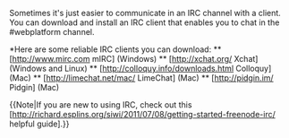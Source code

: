 Sometimes it's just easier to communicate in an IRC channel with a client. You can download and install an IRC client that enables you to chat in the #webplatform channel. 

*Here are some reliable IRC clients you can download:
** [http://www.mirc.com mIRC] (Windows)
** [http://xchat.org/ Xchat] (Windows and Linux)
** [http://colloquy.info/downloads.html Colloquy] (Mac)
** [http://limechat.net/mac/ LimeChat] (Mac)
** [http://pidgin.im/  Pidgin] (Mac)

{{Note|If you are new to using IRC, check out this [http://richard.esplins.org/siwi/2011/07/08/getting-started-freenode-irc/ helpful guide].}}